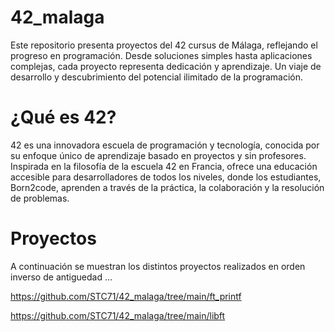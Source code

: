 # 42_malaga

Este repositorio presenta proyectos del 42 cursus de Málaga, reflejando el progreso en programación. Desde soluciones simples hasta aplicaciones complejas, cada proyecto representa dedicación y aprendizaje. Un viaje de desarrollo y descubrimiento del potencial ilimitado de la programación.

# ¿Qué es 42?

42 es una innovadora escuela de programación y tecnología, conocida por su enfoque único de aprendizaje basado en proyectos y sin profesores. Inspirada en la filosofía de la escuela 42 en Francia, ofrece una educación accesible para desarrolladores de todos los niveles, donde los estudiantes, Born2code, aprenden a través de la práctica, la colaboración y la resolución de problemas. 

# Proyectos

A continuación se muestran los distintos proyectos realizados en orden inverso de antiguedad ...

https://github.com/STC71/42_malaga/tree/main/ft_printf

https://github.com/STC71/42_malaga/tree/main/libft

